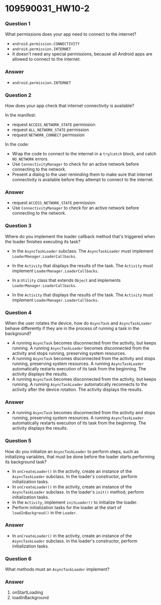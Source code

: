 # 109590031_HW10-2

### **Question 1**

What permissions does your app need to connect to the internet?

- `android.permission.CONNECTIVITY`
- `android.permission.INTERNET`
- It doesn't need any special permissions, because all Android apps are allowed to connect to the internet.



### Answer

- `android.permission.INTERNET`



### **Question 2**

How does your app check that internet connectivity is available?

In the manifest:

- request `ACCESS_NETWORK_STATE` permission
- request `ALL_NETWORK_STATE` permission
- request `NETWORK_CONNECT` permission

In the code:

- Wrap the code to connect to the internet in a `try`/`catch` block, and catch `NO_NETWORK` errors.
- Use `ConnectivityManager` to check for an active network before connecting to the network.
- Present a dialog to the user reminding them to make sure that internet connectivity is available before they attempt to connect to the internet.



### Answer

- request `ACCESS_NETWORK_STATE` permission
- Use `ConnectivityManager` to check for an active network before connecting to the network.



### **Question 3**

Where do you implement the loader callback method that's triggered when the loader finishes executing its task?

- In the `AsyncTaskLoader` subclass. The `AsyncTaskLoader` must implement `LoaderManager.LoaderCallbacks`.
- In the `Activity` that displays the results of the task. The `Activity` must implement `LoaderManager.LoaderCallbacks`.
- In a `Utility` class that extends `Object` and implements `LoaderManager.LoaderCallbacks`.



- In the `Activity` that displays the results of the task. The `Activity` must implement `LoaderManager.LoaderCallbacks`.



### **Question 4**

When the user rotates the device, how do `AsyncTask` and `AsyncTaskLoader` behave differently if they are in the process of running a task in the background?

- A running `AsyncTask` becomes disconnected from the activity, but keeps running. A running `AsyncTaskLoader` becomes disconnected from the activity and stops running, preserving system resources.
- A running `AsyncTask` becomes disconnected from the activity and stops running, preserving system resources. A running `AsyncTaskLoader` automatically restarts execution of its task from the beginning. The activity displays the results.
- A running `AsyncTask` becomes disconnected from the activity, but keeps running. A running `AsyncTaskLoader` automatically reconnects to the activity after the device rotation. The activity displays the results.



### Answer



- A running `AsyncTask` becomes disconnected from the activity and stops running, preserving system resources. A running `AsyncTaskLoader` automatically restarts execution of its task from the beginning. The activity displays the results.



### **Question 5**

How do you initialize an `AsyncTaskLoader` to perform steps, such as initializing variables, that must be done before the loader starts performing its background task?

- In `onCreateLoader()` in the activity, create an instance of the `AsyncTaskLoader` subclass. In the loader's constructor, perform initialization tasks.
- In `onCreateLoader()` in the activity, create an instance of the `AsyncTaskLoader` subclass. In the loader's `init()` method, perform initialization tasks.
- In the `Activity`, implement `initLoader()` to initialize the loader.
- Perform initialization tasks for the loader at the start of `loadInBackgroud()` in the `Loader`.



### Answer



- In `onCreateLoader()` in the activity, create an instance of the `AsyncTaskLoader` subclass. In the loader's constructor, perform initialization tasks.



### **Question 6**

What methods must an `AsyncTaskLoader` implement?



### Answer

1. onStartLoading
2. loadInBackground